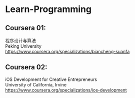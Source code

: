 # Learn-Programming
## Coursera 01:
程序设计与算法 <br/>
Peking University <br/>
https://www.coursera.org/specializations/biancheng-suanfa <br/>

## Coursera 02:
iOS Development for Creative Entrepreneurs <br/>
University of California, Irvine <br/>
https://www.coursera.org/specializations/ios-development <br/>
